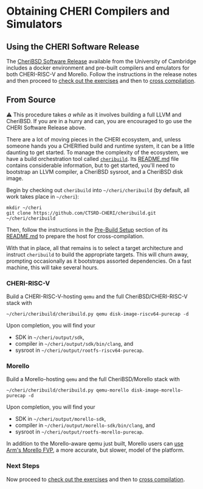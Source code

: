 # Obtaining CHERI Compilers and Simulators

<!-- Name is known in-book -->
## Using the CHERI Software Release

The [CheriBSD Software Release](https://cheri-dist.cl.cam.ac.uk/) available from
the University of Cambridge includes a docker environment and pre-built
compilers and emulators for both CHERI-RISC-V and Morello<!-- XXX as well as
[pre-built exercise binaries](./run-release.md) that can be run out of the box
without first needing to cross-compile-->.  Follow the instructions in the
release notes and then proceed to [check out the exercises](./get-us.md) and
then to [cross compilation](./cross-ccc-release.md).

<!-- Name is known in-book -->
## From Source

<!-- Do not tidy the blank lines.  I am so sorry -->
<div class="ctsrd-frame ctsrd-standout">

<span class="ctsrd-large">⚠</span> This procedure takes *a while* as it involves
building a full LLVM and CheriBSD.  If you are in a hurry and can, you are
encouraged to go use the CHERI Software Release above.

</div>

There are a lot of moving pieces in the CHERI ecosystem, and, unless someone
hands you a CHERIfied build and runtime system, it can be a little daunting to
get started.  To manage the complexity of the ecosystem, we have a build
orchestration tool called
[`cheribuild`](https://github.com/CTSRD-CHERI/cheribuild).  Its
[README.md](https://github.com/CTSRD-CHERI/cheribuild/blob/master/README.md)
file contains considerable information, but to get started, you'll need to
bootstrap an LLVM compiler, a CheriBSD sysroot, and a CheriBSD disk image.

Begin by checking out `cheribuild` into `~/cheri/cheribuild` (by default, all
work takes place in `~/cheri`):

```
mkdir ~/cheri
git clone https://github.com/CTSRD-CHERI/cheribuild.git ~/cheri/cheribuild
```

Then, follow the instructions in the [Pre-Build
Setup](https://github.com/CTSRD-CHERI/cheribuild/blob/master/README.md#pre-build-setup)
section of its
[README.md](https://github.com/CTSRD-CHERI/cheribuild/blob/master/README.md)
to prepare the host for cross-compilation.

With that in place, all that remains is to select a target architecture and
instruct `cheribuild` to build the appropriate targets.  This will churn away,
prompting occasionally as it bootstraps assorted dependencies.  On a fast
machine, this will take several hours.

### CHERI-RISC-V

Build a CHERI-RISC-V-hosting `qemu` and the full CheriBSD/CHERI-RISC-V stack with
<!-- XXX: Should we advocate `-f` here? -->
```
~/cheri/cheribuild/cheribuild.py qemu disk-image-riscv64-purecap -d
```

Upon completion, you will find your

* SDK in `~/cheri/output/sdk`,
* compiler in `~/cheri/output/sdk/bin/clang`, and
* sysroot in `~/cheri/output/rootfs-riscv64-purecap`.

### Morello

Build a Morello-hosting `qemu` and the full CheriBSD/Morello stack with
```
~/cheri/cheribuild/cheribuild.py qemu-morello disk-image-morello-purecap -d
```

Upon completion, you will find your

* SDK in `~/cheri/output/morello-sdk`,
* compiler in `~/cheri/output/morello-sdk/bin/clang`, and
* sysroot in `~/cheri/output/rootfs-morello-purecap`.

In addition to the Morello-aware qemu just built, Morello users can [use Arm's
Morello FVP](./run-fvp.md), a more accurate, but slower, model of the platform.

### Next Steps

Now proceed to [check out the exercises](./get-us.md) and then to [cross
compilation](./cross-ccc.md).
